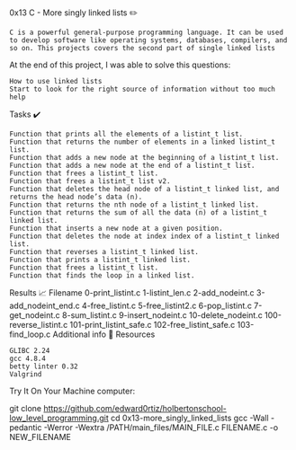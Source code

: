 0x13 C - More singly linked lists ✏️

    C is a powerful general-purpose programming language. It can be used to develop software like operating systems, databases, compilers, and so on. This projects covers the second part of single linked lists

At the end of this project, I was able to solve this questions:

    How to use linked lists
    Start to look for the right source of information without too much help

Tasks ✔️

    Function that prints all the elements of a listint_t list.
    Function that returns the number of elements in a linked listint_t list.
    Function that adds a new node at the beginning of a listint_t list.
    Function that adds a new node at the end of a listint_t list.
    Function that frees a listint_t list.
    Function that frees a listint_t list v2.
    Function that deletes the head node of a listint_t linked list, and returns the head node’s data (n).
    Function that returns the nth node of a listint_t linked list.
    Function that returns the sum of all the data (n) of a listint_t linked list.
    Function that inserts a new node at a given position.
    Function that deletes the node at index index of a listint_t linked list.
    Function that reverses a listint_t linked list.
    Function that prints a listint_t linked list.
    Function that frees a listint_t list.
    Function that finds the loop in a linked list.

Results 📈
Filename
0-print_listint.c
1-listint_len.c
2-add_nodeint.c
3-add_nodeint_end.c
4-free_listint.c
5-free_listint2.c
6-pop_listint.c
7-get_nodeint.c
8-sum_listint.c
9-insert_nodeint.c
10-delete_nodeint.c
100-reverse_listint.c
101-print_listint_safe.c
102-free_listint_safe.c
103-find_loop.c
Additional info 🚧
Resources

    GLIBC 2.24
    gcc 4.8.4
    betty linter 0.32
    Valgrind

Try It On Your Machine computer:

git clone https://github.com/edward0rtiz/holbertonschool-low_level_programming.git
cd 0x13-more_singly_linked_lists
gcc -Wall -pedantic -Werror -Wextra /PATH/main_files/MAIN_FILE.c FILENAME.c -o NEW_FILENAME
